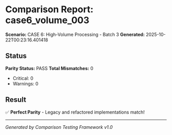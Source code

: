 # Comparison Report: case6_volume_003
**Scenario:** CASE 6: High-Volume Processing - Batch 3
**Generated:** 2025-10-22T00:23:16.401418

## Status
**Parity Status:** PASS
**Total Mismatches:** 0
  - Critical: 0
  - Warnings: 0

## Result
✅ **Perfect Parity** - Legacy and refactored implementations match!

---
*Generated by Comparison Testing Framework v1.0*